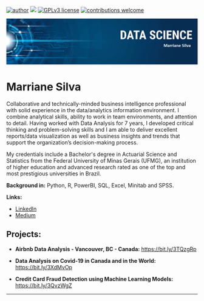 [![author](https://img.shields.io/badge/author-marrianesilva-red.svg)](https://www.linkedin.com/in/marriane-dos-reis-silva) [![](https://img.shields.io/badge/python-3.7+-blue.svg)](https://www.python.org/downloads/release/python-365/) [![GPLv3 license](https://img.shields.io/badge/License-GPLv3-blue.svg)](http://perso.crans.org/besson/LICENSE.html) [![contributions welcome](https://img.shields.io/badge/contributions-welcome-brightgreen.svg?style=flat)](https://github.com/mdrsilva/data_science/issues)

<p align="center">
  <img src="banner github.png" >
</p>

# Marriane Silva

Collaborative and technically-minded business intelligence professional with solid experience in the data/analytics information environment. I combine analytical skills, ability to work in team environments, and attention to detail. Having worked with Data Analysis for 7 years, I developed critical thinking and problem-solving skills and I am able to deliver excellent reports/data visualization as well as business insights and trends that support the organization’s decision-making process.

My credentials include a Bachelor's degree in Actuarial Science and Statistics from the Federal University of Minas Gerais (UFMG), an institution of higher education and advanced research rated as one of the top and most prestigious universities in Brazil.

**Background in:** Python, R, PowerBI, SQL, Excel, Minitab and SPSS.

**Links:**
* [LinkedIn](https://www.linkedin.com/in/marriane-dos-reis-silva)
* [Medium](https://medium.com/@marriane87)


## Projects:

* **Airbnb Data Analysis - Vancouver, BC - Canada:** https://bit.ly/3TQzgRp

* **Data Analysis on Covid-19 in Canada and in the World:** https://bit.ly/3XdMvOp

* **Credit Card Fraud Detection using Machine Learning Models:** https://bit.ly/3QvzWgZ


---




